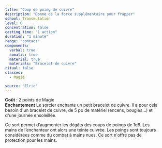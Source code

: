 ```yaml
---
title: "Coup de poing de cuivre"
description: "Donne de la force supplémentaire pour frapper"
school: Transmutation
level: 0
concentration: false
casting_time: "1 action"
duration: "1 minute"
range: "contact"
components:
  verbal: true
  somatic: true
  material: true
  materials: "Bracelet de cuivre"
ritual: false
classes:
  - Magie

source: "Elric"
---
```

**Coût** : 2 points de Magie  
**Enchantement** Le sorcier enchante un petit bracelet de cuivre. Il a pour cela besoin d'un bracelet de cuivre, de 5 po de matériel (encens, bougies...) et d'une journée ensoleillée.

Ce sort permet d’augmenter les dégâts des coups de poings de 1d6. Les mains de l’enchanteur ont alors une teinte cuivrée. Les poings sont toujours considérées comme du combat à mains nues. Ce sort n'offre pas de protection pour les mains.
